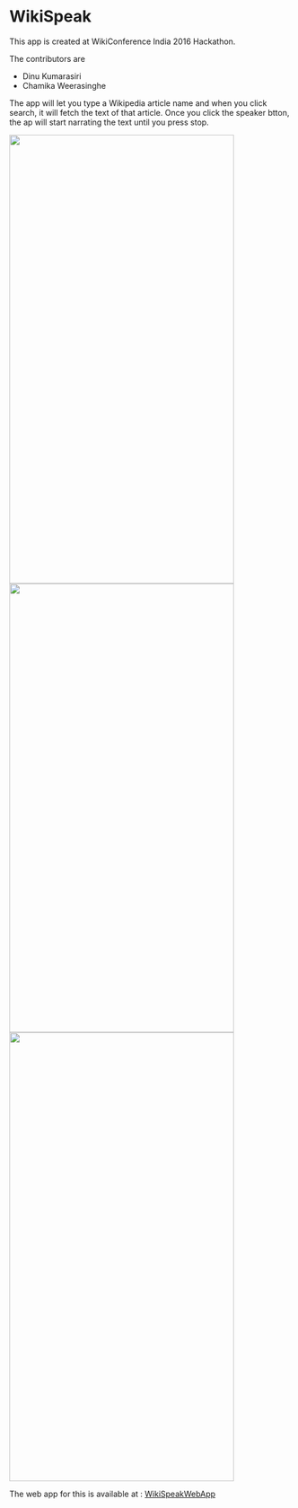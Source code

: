 # WikiSpeak

This app is created at WikiConference India 2016 Hackathon. 

The contributors are
- Dinu Kumarasiri
- Chamika Weerasinghe

The app will let you type a Wikipedia article name and when you click search, it will fetch the text of that article. Once you click the speaker btton, the ap will start narrating the text until you press stop.

<img src="https://cloud.githubusercontent.com/assets/1345681/17649130/0e54ca66-624a-11e6-835e-b710f5c5549d.png" data-canonical-src="https://cloud.githubusercontent.com/assets/1345681/17649130/0e54ca66-624a-11e6-835e-b710f5c5549d.png" width="400" height="800" />

<img src="https://cloud.githubusercontent.com/assets/1345681/17649129/0e3ed512-624a-11e6-815e-d6a9270c9b50.png" data-canonical-src="https://cloud.githubusercontent.com/assets/1345681/17649129/0e3ed512-624a-11e6-815e-d6a9270c9b50.png" width="400" height="800" />

<img src="https://cloud.githubusercontent.com/assets/1345681/17649131/0e6d933e-624a-11e6-8a9f-e5e6ab5ee7d4.png" data-canonical-src="https://cloud.githubusercontent.com/assets/1345681/17649131/0e6d933e-624a-11e6-8a9f-e5e6ab5ee7d4.png" width="400" height="800" />


The web app for this is available at : [WikiSpeakWebApp]

[WikiSpeakWebApp]: <https://github.com/ashjal/WikiSpeak>
